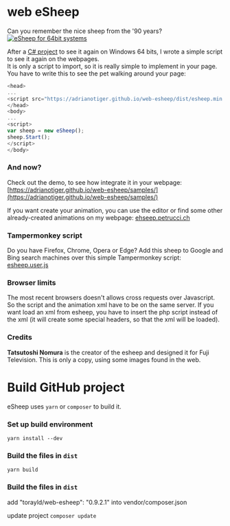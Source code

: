 
# web eSheep
Can you remember the nice sheep from the '90 years?<br />[![eSheep for 64bit systems](https://img.youtube.com/vi/xN90p16tKGE/0.jpg)](https://www.youtube.com/watch?v=xN90p16tKGE)

After a [C# project](https://github.com/Adrianotiger/desktopPet/) to see it again on Windows 64 bits, I wrote a simple script to see it again on the webpages.<br/>
It is only a script to import, so it is really simple to implement in your page. You have to write this to see the pet walking around your page:
```javascript
<head>
...
<script src="https://adrianotiger.github.io/web-esheep/dist/esheep.min.js"></script>
</head>
<body>
...
<script>
var sheep = new eSheep(); 
sheep.Start(); 
</script>
</body>
```


### And now?
Check out the demo, to see how integrate it in your webpage:
[https://adrianotiger.github.io/web-esheep/samples/](https://adrianotiger.github.io/web-esheep/samples/)

If you want create your animation, you can use the editor or find some other already-created animations on my webpage: [ehseep.petrucci.ch](http://esheep.petrucci.ch)

### Tampermonkey script
Do you have Firefox, Chrome, Opera or Edge? Add this sheep to Google and Bing search machines over this simple Tampermonkey script:
[esheep.user.js](https://adrianotiger.github.io/web-esheep/src/esheep.user.js)

### Browser limits
The most recent browsers doesn't allows cross requests over Javascript. So the script and the animation xml have to be on the same server. If you want load an xml from esheep, you have to insert the php script instead of the xml (it will create some special headers, so that the xml will be loaded).

### Credits
**Tatsutoshi Nomura** is the creator of the esheep and designed it for Fuji Television. This is only a copy, using some images found in the web.

# Build GitHub project
eSheep uses `yarn` or `composer` to build it.  
### Set up build environment  
`yarn install --dev`  
### Build the files in `dist`
`yarn build`

### Build the files in `dist`
add "torayld/web-esheep": "0.9.2.1" into vendor/composer.json

update project `composer update`
